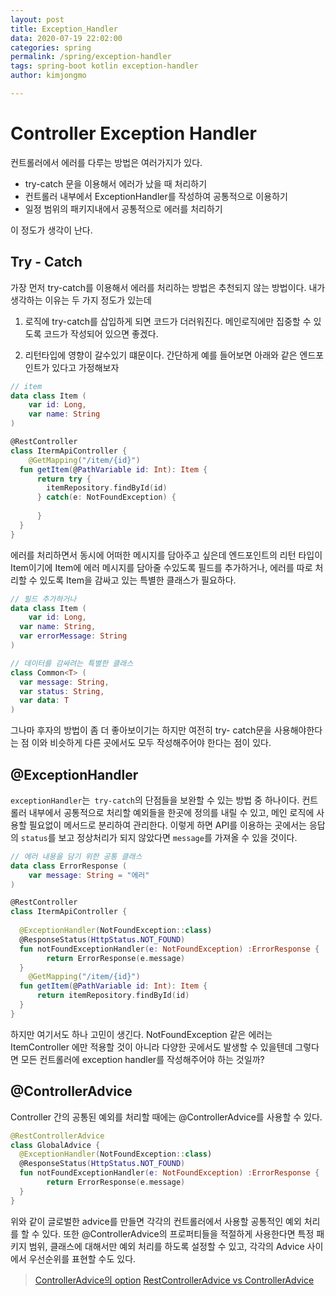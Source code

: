 ```yaml
---
layout: post
title: Exception_Handler
data: 2020-07-19 22:02:00
categories: spring
permalink: /spring/exception-handler
tags: spring-boot kotlin exception-handler
author: kimjongmo

---
```


# Controller Exception Handler

컨트롤러에서 에러를 다루는 방법은 여러가지가 있다.

- try-catch 문을 이용해서 에러가 났을 때 처리하기
- 컨트롤러 내부에서 ExceptionHandler를 작성하여 공통적으로 이용하기
- 일정 범위의 패키지내에서 공통적으로 에러를 처리하기

이 정도가 생각이 난다.



## Try - Catch

가장 먼저 try-catch를 이용해서 에러를 처리하는 방법은 추천되지 않는 방법이다. 내가 생각하는 이유는 두 가지 정도가 있는데 

1. 로직에 try-catch를 삽입하게 되면 코드가 더러워진다. 메인로직에만 집중할 수 있도록 코드가 작성되어 있으면 좋겠다. 

2. 리턴타입에 영향이 갈수있기 떄문이다. 간단하게 예를 들어보면 아래와 같은 엔드포인트가 있다고 가정해보자

```kotlin
// item 
data class Item (
	var id: Long, 
	var name: String
)

@RestController
class ItermApiController {
	@GetMapping("/item/{id}")
  fun getItem(@PathVariable id: Int): Item {
      return try {
        itemRepository.findById(id)
      } catch(e: NotFoundException) {
					
      }
  }
}
```

에러를 처리하면서 동시에 어떠한 메시지를 담아주고 싶은데 엔드포인트의 리턴 타입이 Item이기에 Item에 에러 메시지를 담아줄 수있도록 필드를 추가하거나, 에러를 따로 처리할 수 있도록 Item을 감싸고 있는 특별한 클래스가 필요하다.

```kotlin
// 필드 추가하거나
data class Item (
	var id: Long,
  var name: String,
  var errorMessage: String
)

// 데이터를 감싸려는 특별한 클래스
class Common<T> (
  var message: String,
  var status: String,
  var data: T
)
```

그나마 후자의 방법이 좀 더 좋아보이기는 하지만 여전히 try- catch문을 사용해야한다는 점 이와 비슷하게 다른 곳에서도 모두 작성해주어야 한다는 점이 있다.

## @ExceptionHandler 

`exceptionHandler`는` try-catch`의 단점들을 보완할 수 있는 방법 중 하나이다. 컨트롤러 내부에서 공통적으로 처리할 예외들을 한곳에 정의를 내릴 수 있고, 메인 로직에 사용할 필요없이 메서드로 분리하여 관리한다. 이렇게 하면 API를 이용하는 곳에서는 응답의 `status`를 보고 정상처리가 되지 않았다면 `message`를 가져올 수 있을 것이다.

```kotlin
// 에러 내용을 담기 위한 공통 클래스
data class ErrorResponse (
	var message: String = "에러"
)

@RestController
class ItermApiController {
  
  @ExceptionHandler(NotFoundException::class)
  @ResponseStatus(HttpStatus.NOT_FOUND)
  fun notFoundExceptionHandler(e: NotFoundException) :ErrorResponse {
    	return ErrorResponse(e.message)
  }
	@GetMapping("/item/{id}")
  fun getItem(@PathVariable id: Int): Item {
      return itemRepository.findById(id)
  }
}
```

하지만 여기서도 하나 고민이 생긴다. NotFoundException 같은 에러는 ItemController 에만 적용할 것이 아니라 다양한 곳에서도 발생할 수 있을텐데 그렇다면 모든 컨트롤러에 exception handler를 작성해주어야 하는 것일까?

## @ControllerAdvice

Controller 간의 공통된 예외를 처리할 때에는 @ControllerAdvice를 사용할 수 있다.  

```kotlin
@RestControllerAdvice
class GlobalAdvice {
  @ExceptionHandler(NotFoundException::class)
  @ResponseStatus(HttpStatus.NOT_FOUND)
  fun notFoundExceptionHandler(e: NotFoundException) :ErrorResponse {
    	return ErrorResponse(e.message)
  }
}
```

위와 같이 글로벌한 advice를 만들면 각각의 컨트롤러에서 사용할 공통적인 예외 처리를 할 수 있다. 또한 @ControllerAdvice의 프로퍼티들을 적절하게 사용한다면 특정 패키지 범위, 클래스에 대해서만 예외 처리를 하도록 설정할 수 있고, 각각의 Advice 사이에서 우선순위를 표현할 수도 있다.


> [ControllerAdvice의 option](https://docs.spring.io/spring-framework/docs/current/javadoc-api/org/springframework/web/bind/annotation/ControllerAdvice.html)
> [RestControllerAdvice vs ControllerAdvice](https://stackoverflow.com/questions/43124391/restcontrolleradvice-vs-controlleradvice) 

